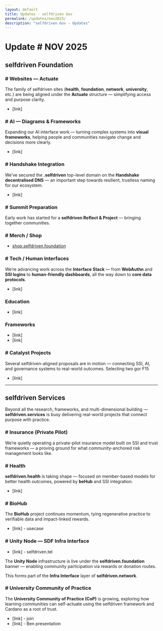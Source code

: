 ```yaml
---
layout: default
title: Updates - selfdriven Gov
permalink: /updates/nov2025/
description: "selfdriven Gov - Updates"
---
```


# Update # NOV 2025

## selfdriven Foundation

### # Websites — Actuate
The family of selfdriven sites (**health**, **foundation**, **network**, **university**, etc.) are being aligned under the **Actuate** structure — simplifying access and purpose clarity.
- [link]

### # AI — Diagrams & Frameworks
Expanding our AI interface work — turning complex systems into **visual frameworks**, helping people and communities navigate change and decisions more clearly.
- [link]

### # Handshake Integration
We’ve secured the **.selfdriven** top-level domain on the **Handshake decentralised DNS** — an important step towards resilient, trustless naming for our ecosystem.
- [link]

### # Summit Preparation
Early work has started for a **selfdriven Reflect & Project** — bringing together communities.

### # Merch / Shop
- [shop.selfdriven.foundation](https://shop.selfdriven.foundation)

### # Tech / Human Interfaces
We’re advancing work across the **Interface Stack** — from **WebAuthn** and **SSI logins** to **human-friendly dashboards**, all the way down to **core data protocols**.
- [link]

### Education
- [link]

### Frameworks
- [link]
- [link]

### # Catalyst Projects

Several selfdriven-aligned proposals are in motion — connecting SSI, AI, and governance systems to real-world outcomes.
Selecting two gor F15

- [link]

---

## selfdriven Services

Beyond all the research, frameworks, and multi-dimensional building — **selfdriven.services** is busy delivering real-world projects that connect purpose with practice.

### # Insurance (Private Pilot)

We’re quietly operating a private-pilot insurance model built on SSI and trust frameworks — a proving ground for what community-anchored risk management looks like.

### # Health

**selfdriven.health** is taking shape  — focused on member-based models for better health outcomes, powered by **beHub** and SSI integration.
- [link]

### # BioHub

The **BioHub** project continues momentum, tying regenerative practice to verifiable data and impact-linked rewards.
- [link] - usecase

### # Unity Node — SDF Infra Interface
- [link] - selfdriven.tel

The **Unity Node** infrastructure is live under the **selfdriven.foundation** banner — enabling community participation via rewards or donation routes.

This forms part of the **Infra Interface** layer of **selfdriven.network**.

### # University Community of Practice

The **University Community of Practice (CoP)** is growing, exploring how learning communities can self-actuate using the selfdriven framework and Cardano as a root of trust.
- [link] - join
- [link] - Ben presentation
